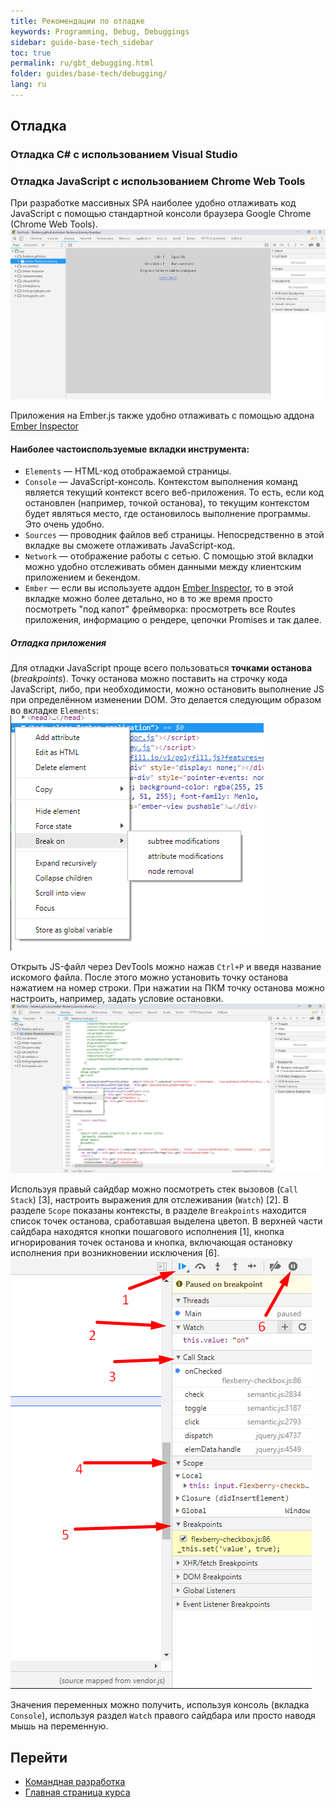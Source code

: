 ```yaml
---
title: Рекомендации по отладке
keywords: Programming, Debug, Debuggings
sidebar: guide-base-tech_sidebar
toc: true
permalink: ru/gbt_debugging.html
folder: guides/base-tech/debugging/
lang: ru
---
```


## Отладка

### Отладка C# с использованием Visual Studio

### Отладка JavaScript с использованием Chrome Web Tools
При разработке массивных SPA наиболее удобно отлаживать код JavaScript с помощью стандартной консоли браузера Google Chrome (Chrome Web Tools).
![Chrome Web Tools](../../../../images/pages/guides/base-technologies/debugging/chrome-web-tools.png)

Приложения на Ember.js также удобно отлаживать с помощью аддона [Ember Inspector](https://chrome.google.com/webstore/detail/ember-inspector/bmdblncegkenkacieihfhpjfppoconhi)

#### Наиболее частоиспользуемые вкладки инструмента:
* `Elements` — HTML-код отображаемой страницы. 
* `Console` — JavaScript-консоль. Контекстом выполнения команд является текущий контекст всего веб-приложения. То есть, если код остановлен (например, точкой останова), то текущим контекстом будет являться место, где остановилось выполнение программы. Это очень удобно.
* `Sources` — проводник файлов веб страницы. Непосредственно в этой вкладке вы сможете отлаживать JavaScript-код.
* `Network` — отображение работы с сетью. С помощью этой вкладки можно удобно отслеживать обмен данными между клиентским приложением и бекендом.
* `Ember` — если вы используете аддон [Ember Inspector](https://chrome.google.com/webstore/detail/ember-inspector/bmdblncegkenkacieihfhpjfppoconhi), то в этой вкладке можно более детально, но в то же время просто посмотреть "под капот" фреймворка: просмотреть все Routes приложения, информацию о рендере, цепочки Promises и так далее.

##### Отладка приложения
Для отладки JavaScript проще всего пользоваться **точками останова** (_breakpoints_). Точку останова можно поставить на строчку кода JavaScript, либо, при необходимости, можно остановить выполнение JS при определённом изменении DOM. Это делается следующим образом во вкладке `Elements`:
![Точка останова HTML](../../../../images/pages/guides/base-technologies/debugging/html-stop.png)

Открыть JS-файл через DevTools можно нажав `Ctrl+P` и введя название искомого файла. После этого можно установить точку останова нажатием на номер строки. При нажатии на ПКМ точку останова можно настроить, например, задать условие остановки.
![Точка останова с условием](../../../../images/pages/guides/base-technologies/debugging/edit-breakpoint.png)

Используя правый сайдбар можно посмотреть стек вызовов (`Call Stack`) [3], настроить выражения для отслеживания (`Watch`) [2]. В разделе `Scope` показаны контексты, в разделе `Breakpoints` находится список точек останова, сработавшая выделена цветоп. В верхней части сайдбара находятся кнопки пошагового исполнения [1], кнопка игнорирования точек останова и кнопка, включающая остановку исполнения при возникновении исключения [6].
![Точка останова в действии](../../../../images/pages/guides/base-technologies/debugging/breakpoint.png)

Значения переменных можно получить, используя консоль (вкладка `Console`), используя раздел `Watch` правого сайдбара или просто наводя мышь на переменную.
## Перейти

* [Командная разработка](gbt_team-management.html)
* [Главная страница курса](gbt_landing-page.html)